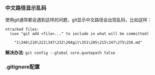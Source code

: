 ### 中文路径显示乱码
使用git通常都会遇到这样的问题，git显示中文路径会出现乱码，比如这样：
```
ntracked files:
  (use "git add <file>..." to include in what will be committed)

	"1\346\210\221\347\232\204git\351\205\215\347\275\256.md"
```
**解决办法**: `git config --global core.quotepath false`

### .gitignore配置
